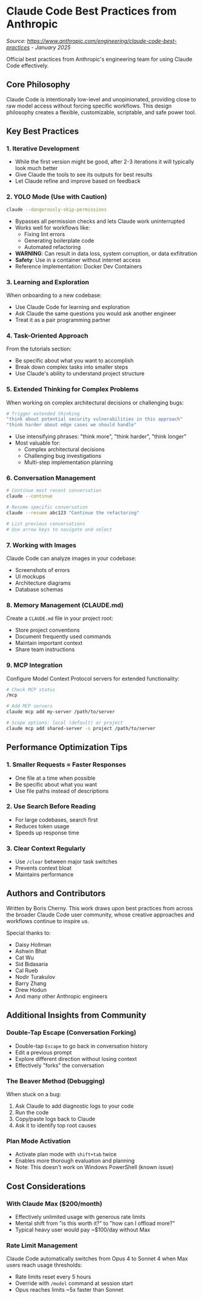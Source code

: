# Claude Code Best Practices from Anthropic
*Source: https://www.anthropic.com/engineering/claude-code-best-practices - January 2025*

Official best practices from Anthropic's engineering team for using Claude Code effectively.

## Core Philosophy

Claude Code is intentionally low-level and unopinionated, providing close to raw model access without forcing specific workflows. This design philosophy creates a flexible, customizable, scriptable, and safe power tool.

## Key Best Practices

### 1. Iterative Development
- While the first version might be good, after 2-3 iterations it will typically look much better
- Give Claude the tools to see its outputs for best results
- Let Claude refine and improve based on feedback

### 2. YOLO Mode (Use with Caution)
```bash
claude --dangerously-skip-permissions
```
- Bypasses all permission checks and lets Claude work uninterrupted
- Works well for workflows like:
  - Fixing lint errors
  - Generating boilerplate code
  - Automated refactoring
- **WARNING**: Can result in data loss, system corruption, or data exfiltration
- **Safety**: Use in a container without internet access
- Reference implementation: Docker Dev Containers

### 3. Learning and Exploration
When onboarding to a new codebase:
- Use Claude Code for learning and exploration
- Ask Claude the same questions you would ask another engineer
- Treat it as a pair programming partner

### 4. Task-Oriented Approach
From the tutorials section:
- Be specific about what you want to accomplish
- Break down complex tasks into smaller steps
- Use Claude's ability to understand project structure

### 5. Extended Thinking for Complex Problems
When working on complex architectural decisions or challenging bugs:
```bash
# Trigger extended thinking
"think about potential security vulnerabilities in this approach"
"think harder about edge cases we should handle"
```
- Use intensifying phrases: "think more", "think harder", "think longer"
- Most valuable for:
  - Complex architectural decisions
  - Challenging bug investigations
  - Multi-step implementation planning

### 6. Conversation Management
```bash
# Continue most recent conversation
claude --continue

# Resume specific conversation
claude --resume abc123 "Continue the refactoring"

# List previous conversations
# Use arrow keys to navigate and select
```

### 7. Working with Images
Claude Code can analyze images in your codebase:
- Screenshots of errors
- UI mockups
- Architecture diagrams
- Database schemas

### 8. Memory Management (CLAUDE.md)
Create a `CLAUDE.md` file in your project root:
- Store project conventions
- Document frequently used commands
- Maintain important context
- Share team instructions

### 9. MCP Integration
Configure Model Context Protocol servers for extended functionality:
```bash
# Check MCP status
/mcp

# Add MCP servers
claude mcp add my-server /path/to/server

# Scope options: local (default) or project
claude mcp add shared-server -s project /path/to/server
```

## Performance Optimization Tips

### 1. Smaller Requests = Faster Responses
- One file at a time when possible
- Be specific about what you want
- Use file paths instead of descriptions

### 2. Use Search Before Reading
- For large codebases, search first
- Reduces token usage
- Speeds up response time

### 3. Clear Context Regularly
- Use `/clear` between major task switches
- Prevents context bloat
- Maintains performance

## Authors and Contributors

Written by Boris Cherny. This work draws upon best practices from across the broader Claude Code user community, whose creative approaches and workflows continue to inspire us.

Special thanks to:
- Daisy Hollman
- Ashwin Bhat
- Cat Wu
- Sid Bidasaria
- Cal Rueb
- Nodir Turakulov
- Barry Zhang
- Drew Hodun
- And many other Anthropic engineers

## Additional Insights from Community

### Double-Tap Escape (Conversation Forking)
- Double-tap `Escape` to go back in conversation history
- Edit a previous prompt
- Explore different direction without losing context
- Effectively "forks" the conversation

### The Beaver Method (Debugging)
When stuck on a bug:
1. Ask Claude to add diagnostic logs to your code
2. Run the code
3. Copy/paste logs back to Claude
4. Ask it to identify top root causes

### Plan Mode Activation
- Activate plan mode with `shift+tab` twice
- Enables more thorough evaluation and planning
- Note: This doesn't work on Windows PowerShell (known issue)

## Cost Considerations

### With Claude Max ($200/month)
- Effectively unlimited usage with generous rate limits
- Mental shift from "is this worth it?" to "how can I offload more?"
- Typical heavy user would pay ~$100/day without Max

### Rate Limit Management
Claude Code automatically switches from Opus 4 to Sonnet 4 when Max users reach usage thresholds:
- Rate limits reset every 5 hours
- Override with `/model` command at session start
- Opus reaches limits ~5x faster than Sonnet